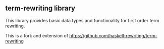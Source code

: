 ## term-rewriting library

This library provides basic data types and functionality for first order
term rewriting.


This is a fork and extension of https://github.com/haskell-rewriting/term-rewriting
